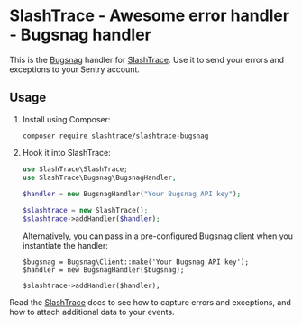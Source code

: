 # SlashTrace - Awesome error handler - Bugsnag handler

This is the [Bugsnag](https://www.bugsnag.com/) handler for [SlashTrace](https://github.com/slashtrace/slashtrace). 
Use it to send your errors and exceptions to your Sentry account.

## Usage

1. Install using Composer:

   ```
   composer require slashtrace/slashtrace-bugsnag
   ```
   
2. Hook it into SlashTrace:

   ```PHP
   use SlashTrace\SlashTrace;
   use SlashTrace\Bugsnag\BugsnagHandler;

   $handler = new BugsnagHandler("Your Bugsnag API key");
    
   $slashtrace = new SlashTrace();
   $slashtrace->addHandler($handler);
   ```
   
   Alternatively, you can pass in a pre-configured Bugsnag client when you instantiate the handler:
   
   ```
   $bugsnag = Bugsnag\Client::make('Your Bugsnag API key');
   $handler = new BugsnagHandler($bugsnag);
   
   $slashtrace->addHandler($handler);
   ```      
   
Read the [SlashTrace](https://github.com/slashtrace/slashtrace) docs to see how to capture errors and exceptions, and how to attach additional data to your events.
